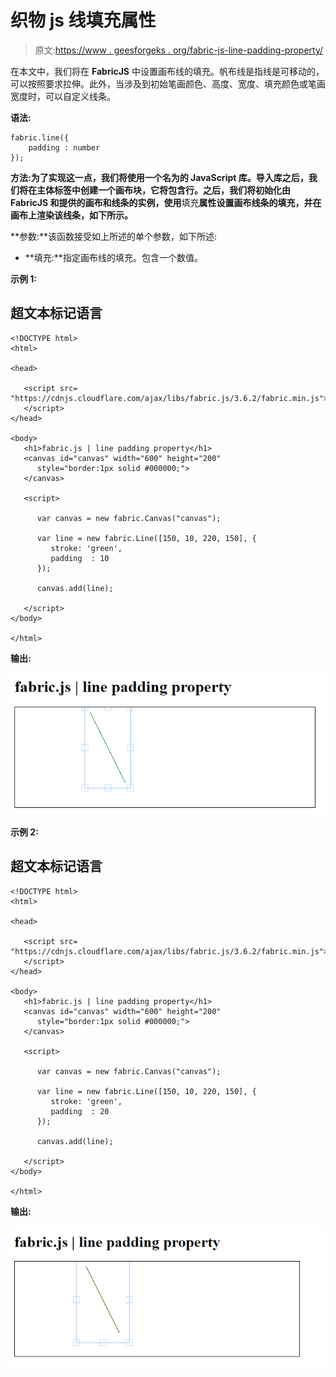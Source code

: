 # 织物 js 线填充属性

> 原文:[https://www . geesforgeks . org/fabric-js-line-padding-property/](https://www.geeksforgeeks.org/fabric-js-line-padding-property/)

在本文中，我们将在 **FabricJS** 中设置画布线的填充。帆布线是指线是可移动的，可以按照要求拉伸。此外，当涉及到初始笔画颜色、高度、宽度、填充颜色或笔画宽度时，可以自定义线条。

**语法:**

```
fabric.line({
    padding : number
});
```

**方法:**为了实现这一点，我们将使用一个名为**的 JavaScript 库。导入库之后，我们将在主体标签中创建一个画布块，它将包含行。之后，我们将初始化由 **FabricJS** 和提供的画布和线条的实例，使用**填充**属性设置画布线条的填充，并在画布上渲染该线条，如下所示。**

**参数:**该函数接受如上所述的单个参数，如下所述:

*   **填充:**指定画布线的填充。包含一个数值。

**示例 1:**

## 超文本标记语言

```
<!DOCTYPE html> 
<html> 

<head> 

   <script src= 
"https://cdnjs.cloudflare.com/ajax/libs/fabric.js/3.6.2/fabric.min.js"> 
   </script> 
</head> 

<body> 
   <h1>fabric.js | line padding property</h1>
   <canvas id="canvas" width="600" height="200"
      style="border:1px solid #000000;"> 
   </canvas> 

   <script> 

      var canvas = new fabric.Canvas("canvas"); 

      var line = new fabric.Line([150, 10, 220, 150], { 
         stroke: 'green',
         padding  : 10
      }); 

      canvas.add(line); 

   </script> 
</body> 

</html> 
```

**输出:**

![](img/5fbe3cc59cd31c66ea865d88e6f5f0cb.png)

**示例 2:**

## 超文本标记语言

```
<!DOCTYPE html> 
<html> 

<head> 

   <script src= 
"https://cdnjs.cloudflare.com/ajax/libs/fabric.js/3.6.2/fabric.min.js"> 
   </script> 
</head> 

<body> 
   <h1>fabric.js | line padding property</h1>
   <canvas id="canvas" width="600" height="200"
      style="border:1px solid #000000;"> 
   </canvas> 

   <script> 

      var canvas = new fabric.Canvas("canvas"); 

      var line = new fabric.Line([150, 10, 220, 150], { 
         stroke: 'green',
         padding  : 20
      }); 

      canvas.add(line); 

   </script> 
</body> 

</html> 
```

**输出:**

![](img/74b801fba29b0799bcf1efc6b9a1b7e3.png)